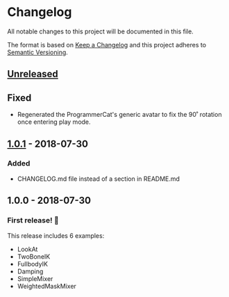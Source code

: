 # Changelog
All notable changes to this project will be documented in this file.

The format is based on [Keep a Changelog](http://keepachangelog.com/en/1.0.0/)
and this project adheres to [Semantic Versioning](http://semver.org/spec/v2.0.0.html).

## [Unreleased]

## Fixed

- Regenerated the ProgrammerCat's generic avatar to fix the 90˚ rotation once
  entering play mode.

## [1.0.1] - 2018-07-30

### Added

- CHANGELOG.md file instead of a section in README.md

## 1.0.0 - 2018-07-30

### First release! 🎉

This release includes 6 examples:
* LookAt
* TwoBoneIK
* FullbodyIK
* Damping
* SimpleMixer
* WeightedMaskMixer

[Unreleased]: https://github.com/Unity-Technologies/animation-jobs-samples/compare/v1.0.1...HEAD
[1.0.1]: https://github.com/Unity-Technologies/animation-jobs-samples/compare/v1.0.0...v1.0.1
